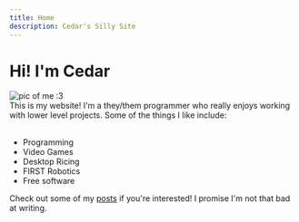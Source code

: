 ```yaml
---
title: Home
description: Cedar's Silly Site
---
```


# Hi! I'm Cedar

<div class="container">
    <div class="headshot">
        <img class="float-left" alt="pic of me :3" src="/headshot.png?crop=120x120#float-left"></img>
    </div>
    <div class="text">
This is my website! I'm a they/them programmer who really enjoys working with
lower level projects. Some of the things I like include:
<br/><br/>

- Programming
- Video Games
- Desktop Ricing
- FIRST Robotics
- Free software

Check out some of my [posts](/posts/) if you're interested! I promise I'm not
that bad at writing.
    </div>
</div>
